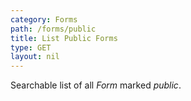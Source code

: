 ```yaml
---
category: Forms
path: /forms/public
title: List Public Forms
type: GET
layout: nil
---
```


Searchable list of all *Form* marked *public*.